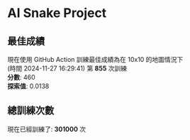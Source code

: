 
# AI Snake Project

## **最佳成績**
現在使用 GitHub Action 訓練最佳成績為在 10x10 的地圖情況下  
(時間 2024-11-27 16:29:41) 第 **855** 次訓練  
**分數**: 460  
**探索值**: 0.0138

## 總訓練次數
現在已經訓練了: **301000** 次
